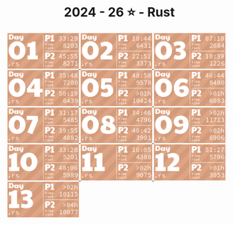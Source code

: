<!-- AOC TILES BEGIN -->
<h1 align="center">
  2024 - 26 ⭐ - Rust
</h1>
<a href="src/day1.rs">
  <img src=".aoc_tiles/tiles/2024/01.png" width="161px">
</a>
<a href="src/day2.rs">
  <img src=".aoc_tiles/tiles/2024/02.png" width="161px">
</a>
<a href="src/day3.rs">
  <img src=".aoc_tiles/tiles/2024/03.png" width="161px">
</a>
<a href="src/day4.rs">
  <img src=".aoc_tiles/tiles/2024/04.png" width="161px">
</a>
<a href="src/day5.rs">
  <img src=".aoc_tiles/tiles/2024/05.png" width="161px">
</a>
<a href="src/day6.rs">
  <img src=".aoc_tiles/tiles/2024/06.png" width="161px">
</a>
<a href="src/day7.rs">
  <img src=".aoc_tiles/tiles/2024/07.png" width="161px">
</a>
<a href="src/day8.rs">
  <img src=".aoc_tiles/tiles/2024/08.png" width="161px">
</a>
<a href="src/day9.rs">
  <img src=".aoc_tiles/tiles/2024/09.png" width="161px">
</a>
<a href="src/day10.rs">
  <img src=".aoc_tiles/tiles/2024/10.png" width="161px">
</a>
<a href="src/day11.rs">
  <img src=".aoc_tiles/tiles/2024/11.png" width="161px">
</a>
<a href="src/day12.rs">
  <img src=".aoc_tiles/tiles/2024/12.png" width="161px">
</a>
<a href="src/day13.rs">
  <img src=".aoc_tiles/tiles/2024/13.png" width="161px">
</a>
<!-- AOC TILES END -->
